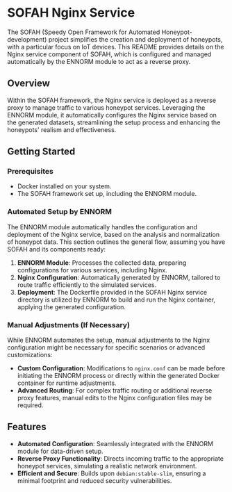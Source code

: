 # SOFAH Nginx Service

The SOFAH (Speedy Open Framework for Automated Honeypot-development) project simplifies the creation and deployment of honeypots, with a particular focus on IoT devices. This README provides details on the Nginx service component of SOFAH, which is configured and managed automatically by the ENNORM module to act as a reverse proxy.

## Overview

Within the SOFAH framework, the Nginx service is deployed as a reverse proxy to manage traffic to various honeypot services. Leveraging the ENNORM module, it automatically configures the Nginx service based on the generated datasets, streamlining the setup process and enhancing the honeypots' realism and effectiveness.

## Getting Started

### Prerequisites

- Docker installed on your system.
- The SOFAH framework set up, including the ENNORM module.

### Automated Setup by ENNORM

The ENNORM module automatically handles the configuration and deployment of the Nginx service, based on the analysis and normalization of honeypot data. This section outlines the general flow, assuming you have SOFAH and its components ready:

1. **ENNORM Module**: Processes the collected data, preparing configurations for various services, including Nginx.
2. **Nginx Configuration**: Automatically generated by ENNORM, tailored to route traffic efficiently to the simulated services.
3. **Deployment**: The Dockerfile provided in the SOFAH Nginx service directory is utilized by ENNORM to build and run the Nginx container, applying the generated configuration.

### Manual Adjustments (If Necessary)

While ENNORM automates the setup, manual adjustments to the Nginx configuration might be necessary for specific scenarios or advanced customizations:

- **Custom Configuration**: Modifications to `nginx.conf` can be made before initiating the ENNORM process or directly within the generated Docker container for runtime adjustments.
- **Advanced Routing**: For complex traffic routing or additional reverse proxy features, manual edits to the Nginx configuration files may be required.

## Features

- **Automated Configuration**: Seamlessly integrated with the ENNORM module for data-driven setup.
- **Reverse Proxy Functionality**: Directs incoming traffic to the appropriate honeypot services, simulating a realistic network environment.
- **Efficient and Secure**: Builds upon `debian:stable-slim`, ensuring a minimal footprint and reduced security vulnerabilities.
